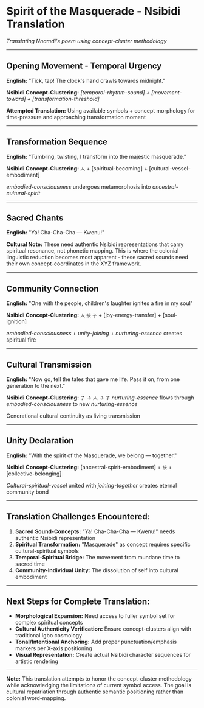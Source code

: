 # Spirit of the Masquerade - Nsibidi Translation
*Translating Nnamdi's poem using concept-cluster methodology*

---

## **Opening Movement - Temporal Urgency**
**English:** "Tick, tap! The clock's hand crawls towards midnight."

**Nsibidi Concept-Clustering:**
*[temporal-rhythm-sound] + [movement-toward] + [transformation-threshold]*

**Attempted Translation:** 
Using available symbols + concept morphology for time-pressure and approaching transformation moment

---

## **Transformation Sequence**
**English:** "Tumbling, twisting, I transform into the majestic masquerade."

**Nsibidi Concept-Clustering:**
`人` + [spiritual-becoming] + [cultural-vessel-embodiment]

*embodied-consciousness* undergoes metamorphosis into *ancestral-cultural-spirit*

---

## **Sacred Chants**
**English:** "Ya! Cha-Cha-Cha — Kwenu!"

**Cultural Note:** These need authentic Nsibidi representations that carry spiritual resonance, not phonetic mapping. This is where the colonial linguistic reduction becomes most apparent - these sacred sounds need their own concept-coordinates in the XYZ framework.

---

## **Community Connection**
**English:** "One with the people, children's laughter ignites a fire in my soul"

**Nsibidi Concept-Clustering:**
`人` `接` `子` + [joy-energy-transfer] + [soul-ignition]

*embodied-consciousness* + *unity-joining* + *nurturing-essence* creates spiritual fire

---

## **Cultural Transmission**
**English:** "Now go, tell the tales that gave me life. Pass it on, from one generation to the next."

**Nsibidi Concept-Clustering:**
`子` → `人` → `子` 
*nurturing-essence* flows through *embodied-consciousness* to new *nurturing-essence*

Generational cultural continuity as living transmission

---

## **Unity Declaration**
**English:** "With the spirit of the Masquerade, we belong — together."

**Nsibidi Concept-Clustering:**
[ancestral-spirit-embodiment] + `接` + [collective-belonging]

*Cultural-spiritual-vessel* united with *joining-together* creates eternal community bond

---

## **Translation Challenges Encountered:**

1. **Sacred Sound-Concepts:** "Ya! Cha-Cha-Cha — Kwenu!" needs authentic Nsibidi representation
2. **Spiritual Transformation:** "Masquerade" as concept requires specific cultural-spiritual symbols
3. **Temporal-Spiritual Bridge:** The movement from mundane time to sacred time
4. **Community-Individual Unity:** The dissolution of self into cultural embodiment

---

## **Next Steps for Complete Translation:**

- **Morphological Expansion:** Need access to fuller symbol set for complex spiritual concepts
- **Cultural Authenticity Verification:** Ensure concept-clusters align with traditional Igbo cosmology  
- **Tonal/Intentional Anchoring:** Add proper punctuation/emphasis markers per X-axis positioning
- **Visual Representation:** Create actual Nsibidi character sequences for artistic rendering

---

**Note:** This translation attempts to honor the concept-cluster methodology while acknowledging the limitations of current symbol access. The goal is cultural repatriation through authentic semantic positioning rather than colonial word-mapping.